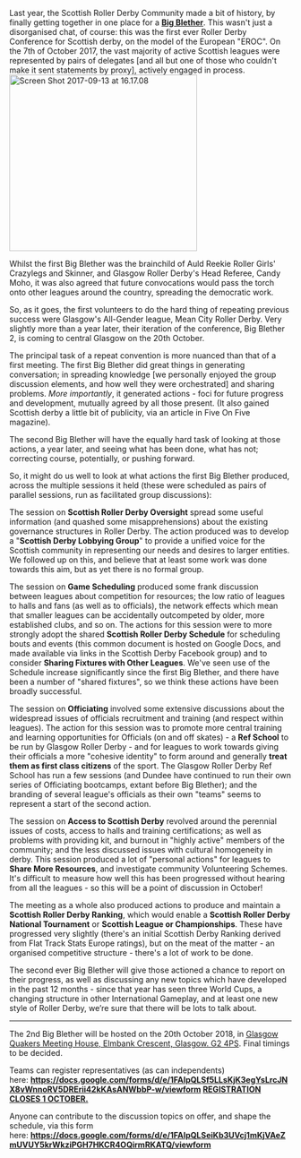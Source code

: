 <html><body><p>Last year, the Scottish Roller Derby Community made a bit of history, by finally getting together in one place for a <a href="https://www.scottishrollerderbyblog.com/2017/09/18/the-big-blether-scotland-together/"><strong>Big Blether</strong></a>. This wasn't just a disorganised chat, of course: this was the first ever Roller Derby Conference for Scottish derby, on the model of the European "EROC". On the 7th of October 2017, the vast majority of active Scottish leagues were represented by pairs of delegates [and all but one of those who couldn't make it sent statements by proxy], actively engaged in process.

<img class=" size-full wp-image-24409 aligncenter" src="https://www.scottishrollerderbyblog.com/2017/09/screen-shot-2017-09-13-at-16-17-08.png" alt="Screen Shot 2017-09-13 at 16.17.08" width="335" height="315">

Whilst the first Big Blether was the brainchild of Auld Reekie Roller Girls' Crazylegs and Skinner, and Glasgow Roller Derby's Head Referee, Candy Moho, it was also agreed that future convocations would pass the torch onto other leagues around the country, spreading the democratic work.

So, as it goes, the first volunteers to do the hard thing of repeating previous success were Glasgow's All-Gender league, Mean City Roller Derby. Very slightly more than a year later, their iteration of the conference, Big Blether 2, is coming to central Glasgow on the 20th October.

The principal task of a repeat convention is more nuanced than that of a first meeting. The first Big Blether did great things in generating conversation; in spreading knowledge [we personally enjoyed the group discussion elements, and how well they were orchestrated] and sharing problems. <em>More importantly</em>, it generated actions - foci for future progress and development, mutually agreed by all those present. (It also gained Scottish derby a little bit of publicity, via an article in Five On Five magazine).

The second Big Blether will have the equally hard task of looking at those actions, a year later, and seeing what has been done, what has not; correcting course, potentially, or pushing forward.

So, it might do us well to look at what actions the first Big Blether produced, across the multiple sessions it held (these were scheduled as pairs of parallel sessions, run as facilitated group discussions):

The session on <strong>Scottish Roller Derby Oversight</strong> spread some useful information (and quashed some misapprehensions) about the existing governance structures in Roller Derby. The action produced was to develop a "<strong>Scottish Derby Lobbying Group</strong>" to provide a unified voice for the Scottish community in representing our needs and desires to larger entities.
We followed up on this, and believe that at least some work was done towards this aim, but as yet there is no formal group.

The session on <strong>Game Scheduling</strong> produced some frank discussion between leagues about competition for resources; the low ratio of leagues to halls and fans (as well as to officials), the network effects which mean that smaller leagues can be accidentally outcompeted by older, more established clubs, and so on. The actions for this session were to more strongly adopt the shared <strong>Scottish Roller Derby Schedule</strong> for scheduling bouts and events (this common document is hosted on Google Docs, and made available via links in the Scottish Derby Facebook group) and to consider <strong>Sharing Fixtures with Other Leagues</strong>.
We've seen use of the Schedule increase significantly since the first Big Blether, and there have been a number of "shared fixtures", so we think these actions have been broadly successful.

The session on <strong>Officiating</strong> involved some extensive discussions about the widespread issues of officials recruitment and training (and respect within leagues). The action for this session was to promote more central training and learning opportunities for Officials (on and off skates) - a <strong>Ref School</strong> to be run by Glasgow Roller Derby - and for leagues to work towards giving their officials a more "cohesive identity" to form around and generally <strong>treat them as first class citizens</strong> of the sport.
The Glasgow Roller Derby Ref School has run a few sessions (and Dundee have continued to run their own series of Officiating bootcamps, extant before Big Blether); and the branding of several league's officials as their own "teams" seems to represent a start of the second action.

The session on <strong>Access to Scottish Derby</strong> revolved around the perennial issues of costs, access to halls and training certifications; as well as problems with providing kit, and burnout in "highly active" members of the community; and the less discussed issues with cultural homogeneity in derby. This session produced a lot of "personal actions" for leagues to <strong>Share More Resources</strong>, and investigate community Volunteering Schemes.
It's difficult to measure how well this has been progressed without hearing from all the leagues - so this will be a point of discussion in October!

The meeting as a whole also produced actions to produce and maintain a <strong>Scottish Roller Derby Ranking</strong>, which would enable a <strong>Scottish Roller Derby National Tournament</strong> or <strong>Scottish League or Championships</strong>.
These have progressed very slightly (there's an initial Scottish Derby Ranking derived from Flat Track Stats Europe ratings), but on the meat of the matter - an organised competitive structure - there's a lot of work to be done.

<span style="font-weight:400;">The second ever Big Blether will give those actioned a chance to report on their progress, as well as discussing any new topics which have developed in the past 12 months - since that year has seen three World Cups, a changing structure in other International Gameplay, and at least one new style of Roller Derby, we’re sure that there will be lots to talk about.</span>

</p><hr>

The 2nd Big Blether will be hosted on the 20th October 2018, in <a href="https://goo.gl/maps/bsRwxpsb6Do">Glasgow Quakers Meeting House, Elmbank Crescent, Glasgow. G2 4PS</a>. Final timings to be decided.

Teams can register representatives (as can independents) here: <strong><a href="https://docs.google.com/forms/d/e/1FAIpQLSf5LLsKjK3egYsLrcJNX8vWnnoRV5DRErii42kKAsANWbbP-w/viewform">https://docs.google.com/forms/d/e/1FAIpQLSf5LLsKjK3egYsLrcJNX8vWnnoRV5DRErii42kKAsANWbbP-w/viewform</a> <span style="text-decoration:underline;">REGISTRATION CLOSES 1 OCTOBER.</span></strong>

Anyone can contribute to the discussion topics on offer, and shape the schedule, via this form here: <strong><a href="https://docs.google.com/forms/d/e/1FAIpQLSeiKb3UVcj1mKjVAeZmUVUY5krWkziPGH7HKCR4OQirmRKATQ/viewform">https://docs.google.com/forms/d/e/1FAIpQLSeiKb3UVcj1mKjVAeZmUVUY5krWkziPGH7HKCR4OQirmRKATQ/viewform</a></strong></body></html>
